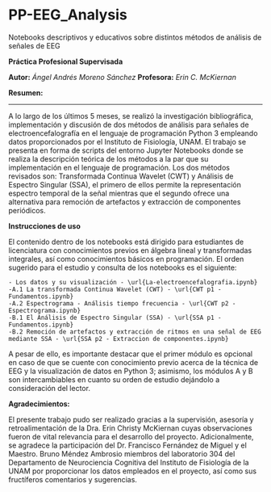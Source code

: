 # PP-EEG_Analysis
Notebooks descriptivos y educativos sobre distintos métodos de análisis de señales de EEG

**Práctica Profesional Supervisada**

**Autor:** _Ángel Andrés Moreno Sánchez_
**Profesora:** _Erin C. McKiernan_

**Resumen:**
***

A lo largo de los  últimos 5 meses, se realizó la investigación bibliográfica, implementación y discusión de dos métodos de 
análisis para señales de electroencefalografía en el lenguaje de programación Python 3 empleando datos proporcionados por el Instituto de Fisiología, UNAM.
El trabajo se presenta en forma de scripts del entorno Jupyter Notebooks donde se realiza la descripción teórica de los métodos a la par que su 
implementación en el lenguaje de programación. Los dos métodos revisados son: Transformada Continua Wavelet (CWT) y Análisis de Espectro Singular (SSA), 
el primero de ellos permite la representación espectro temporal de la señal mientras que el segundo ofrece una alternativa para remoción de artefactos
y extracción de componentes periódicos.

**Instrucciones de uso**

El contenido dentro de los notebooks está dirigido para estudiantes de licenciatura con conocimientos previos en álgebra lineal y transformadas integrales, 
así como conocimientos básicos en programación. El orden sugerido para el estudio y consulta de los notebooks es el siguiente:

    - Los datos y su visualización - \url{La-electroencefalografia.ipynb}
    -A.1 La transformada Continua Wavelet (CWT) - \url{CWT p1 - Fundamentos.ipynb}
    -A.2 Espectrograma - Análisis tiempo frecuencia - \url{CWT p2 - Espectrograma.ipynb}
    -B.1 El Análisis de Espectro Singular (SSA) - \url{SSA p1 - Fundamentos.ipynb}
    -B.2 Remoción de artefactos y extracción de ritmos en una señal de EEG mediante SSA - \url{SSA p2 - Extraccion de componentes.ipynb}

 A pesar de ello, es importante destacar que el primer módulo es opcional en caso de que se cuente con conocimiento previo acerca de la técnica de EEG y 
 la visualización de datos en Python 3; asimismo, los módulos A y B son intercambiables en cuanto su orden de estudio dejándolo a consideración del lector.
 
 **Agradecimientos:**
 
 El presente trabajo pudo ser realizado gracias a la supervisión, asesoría y retroalimentación de la Dra. Erin Christy McKiernan cuyas observaciones fueron
 de vital relevancia para el desarrollo del proyecto. Adicionalmente, se agradece la participación del Dr. Francisco Fernández de Miguel y el Maestro.
 Bruno Méndez Ambrosio miembros del laboratorio 304 del Departamento de Neurociencia Cognitiva del Instituto de Fisiología de la UNAM por proporcionar
 los datos empleados en el proyecto, así como sus fructíferos comentarios y sugerencias. 
